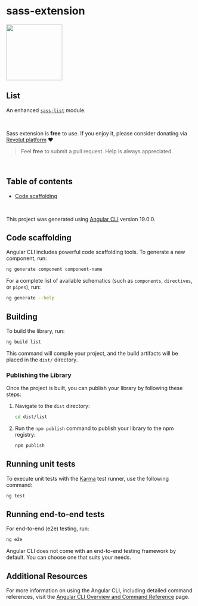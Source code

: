 # sass-extension

<a href="https://angular-package.github.io/sass">
   <img src="https://avatars.githubusercontent.com/u/189575200?s=400&u=0ee4f5924bd027db70ceb28619f534ee48198aa8v=4" width="150" />
</a>

## List

An enhanced [`sass:list`](https://sass-lang.com/documentation/modules/list/) module.

<br>

Sass extension is **free** to use. If you enjoy it, please consider donating via [Revolut platform](https://checkout.revolut.com/pay/048b10a3-0e10-42c8-a917-e3e9cb4c8e29) ♥

> Feel **free** to submit a pull request. Help is always appreciated.

<br>

## Table of contents

* [Code scaffolding](#code-scaffolding)

<br>

This project was generated using [Angular CLI](https://github.com/angular/angular-cli) version 19.0.0.

## Code scaffolding

Angular CLI includes powerful code scaffolding tools. To generate a new component, run:

```bash
ng generate component component-name
```

For a complete list of available schematics (such as `components`, `directives`, or `pipes`), run:

```bash
ng generate --help
```

## Building

To build the library, run:

```bash
ng build list
```

This command will compile your project, and the build artifacts will be placed in the `dist/` directory.

### Publishing the Library

Once the project is built, you can publish your library by following these steps:

1. Navigate to the `dist` directory:

   ```bash
   cd dist/list
   ```

2. Run the `npm publish` command to publish your library to the npm registry:

   ```bash
   npm publish
   ```

## Running unit tests

To execute unit tests with the [Karma](https://karma-runner.github.io) test runner, use the following command:

```bash
ng test
```

## Running end-to-end tests

For end-to-end (e2e) testing, run:

```bash
ng e2e
```

Angular CLI does not come with an end-to-end testing framework by default. You can choose one that suits your needs.

## Additional Resources

For more information on using the Angular CLI, including detailed command references, visit the [Angular CLI Overview and Command Reference](https://angular.dev/tools/cli) page.
